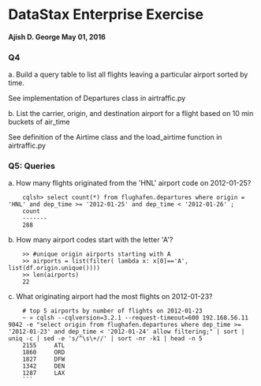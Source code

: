 # DataStax Enterprise Exercise
#### Ajish D. George May 01, 2016

### Q4

a. Build a query table to list all flights leaving a particular airport sorted by time.

See implementation of Departures class in airtraffic.py

b. List the carrier, origin, and destination airport for a flight based on 10 min buckets of air_time

See definition of the Airtime class and the load_airtime function in airtraffic.py


### Q5: Queries

a. How many flights originated from the 'HNL' airport code on 2012-01-25?
```
    cqlsh> select count(*) from flughafen.departures where origin = 'HNL' and dep_time >= '2012-01-25' and dep_time < '2012-01-26' ;
    count
    -------
    288
```

b. How many airport codes start with the letter 'A'?

```
    >> #unique origin airports starting with A
    >> airports = list(filter( lambda x: x[0]=='A', list(df.origin.unique())))
    >> len(airports)
    22
```

c. What originating airport had the most flights on 2012-01-23?

```
    # top 5 airports by number of flights on 2012-01-23
    ~ » cqlsh --cqlversion=3.2.1 --request-timeout=600 192.168.56.11 9042 -e "select origin from flughafen.departures where dep_time >= '2012-01-23' and dep_time < '2012-01-24' allow filtering;" | sort | uniq -c | sed -e 's/^\s\+//' | sort -nr -k1 | head -n 5
    2155     ATL
    1860     ORD
    1827     DFW
    1342     DEN
    1287     LAX
    ```
